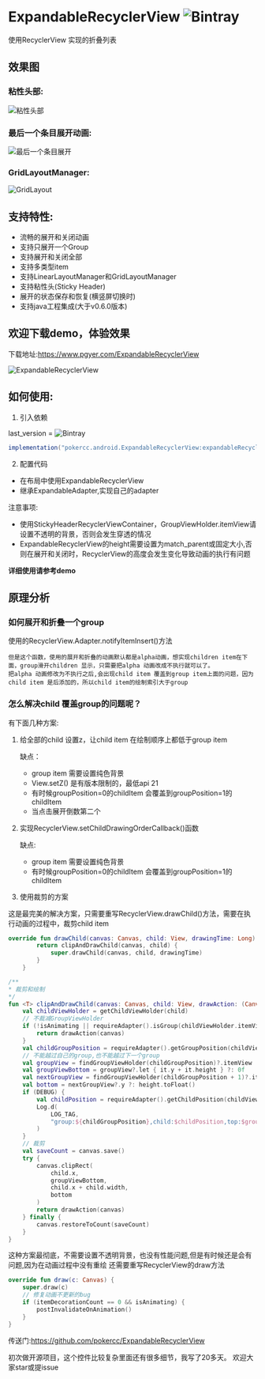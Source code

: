 # ExpandableRecyclerView ![Bintray](https://img.shields.io/bintray/v/pokercc/android/ExpandableRecyclerView)
使用RecyclerView 实现的折叠列表

## 效果图

### 粘性头部:
![粘性头部](./img/stick_header.gif)


### 最后一个条目展开动画:
![最后一个条目展开](./img/last_group_expand.gif)

### GridLayoutManager:
![GridLayout](./img/grid_layout.gif)

## 支持特性:
- 流畅的展开和关闭动画
- 支持只展开一个Group
- 支持展开和关闭全部
- 支持多类型item
- 支持LinearLayoutManager和GridLayoutManager
- 支持粘性头(Sticky Header)
- 展开的状态保存和恢复(横竖屏切换时)
- 支持java工程集成(大于v0.6.0版本)

## 欢迎下载demo，体验效果
下载地址:https://www.pgyer.com/ExpandableRecyclerView

![ExpandableRecyclerView](./img/ExpandableRecyclerView.png)

## 如何使用:
1. 引入依赖

last_version = ![Bintray](https://img.shields.io/bintray/v/pokercc/android/ExpandableRecyclerView)

```gradle
implementation("pokercc.android.ExpandableRecyclerView:expandableRecyclerView:${last_version}")

```

2. 配置代码
- 在布局中使用ExpandableRecyclerView
- 继承ExpandableAdapter,实现自己的adapter


注意事项:
- 使用StickyHeaderRecyclerViewContainer，GroupViewHolder.itemView请设置不透明的背景，否则会发生穿透的情况
- ExpandableRecyclerView的height需要设置为match_parent或固定大小,否则在展开和关闭时，RecyclerView的高度会发生变化导致动画的执行有问题 

**详细使用请参考demo**
## 原理分析
### 如何展开和折叠一个group
使用的RecyclerView.Adapter.notifyItemInsert()方法

    但是这个函数，使用的展开和折叠的动画默认都是alpha动画，想实现children item在下面，group滑开children 显示，只需要把alpha 动画改成不执行就可以了。
    把alpha 动画修改为不执行之后,会出现child item 覆盖到group item上面的问题，因为child item 是后添加的，所以child item的绘制索引大于group

### 怎么解决child 覆盖group的问题呢？
有下面几种方案:
1. 给全部的child 设置z，让child item 在绘制顺序上都低于group item

    缺点：
    - group item 需要设置纯色背景
    - View.setZ() 是有版本限制的，最低api 21
    - 有时候groupPosition=0的childItem 会覆盖到groupPosition=1的childItem
    - 当点击展开倒数第二个
2. 实现RecyclerView.setChildDrawingOrderCallback()函数
    
    缺点:
    - group item 需要设置纯色背景
    - 有时候groupPosition=0的childItem 会覆盖到groupPosition=1的childItem
3. 使用裁剪的方案

这是最完美的解决方案，只需要重写RecyclerView.drawChild()方法，需要在执行动画的过程中，裁剪child item
    
```kotlin
override fun drawChild(canvas: Canvas, child: View, drawingTime: Long): Boolean {
        return clipAndDrawChild(canvas, child) {
            super.drawChild(canvas, child, drawingTime)
        }
    }

/**
* 裁剪和绘制
*/
fun <T> clipAndDrawChild(canvas: Canvas, child: View, drawAction: (Canvas) -> T): T {
    val childViewHolder = getChildViewHolder(child)
    // 不裁减GroupViewHolder
    if (!isAnimating || requireAdapter().isGroup(childViewHolder.itemViewType)) {
        return drawAction(canvas)
    }
    val childGroupPosition = requireAdapter().getGroupPosition(childViewHolder)
    // 不能越过自己的group,也不能越过下一个group
    val groupView = findGroupViewHolder(childGroupPosition)?.itemView
    val groupViewBottom = groupView?.let { it.y + it.height } ?: 0f
    val nextGroupView = findGroupViewHolder(childGroupPosition + 1)?.itemView
    val bottom = nextGroupView?.y ?: height.toFloat()
    if (DEBUG) {
        val childPosition = requireAdapter().getChildPosition(childViewHolder)
        Log.d(
            LOG_TAG,
            "group:${childGroupPosition},child:$childPosition,top:$groupViewBottom,bottom:${bottom}"
        )
    }
    // 裁剪
    val saveCount = canvas.save()
    try {
        canvas.clipRect(
            child.x,
            groupViewBottom,
            child.x + child.width,
            bottom
        )
        return drawAction(canvas)
    } finally {
        canvas.restoreToCount(saveCount)
    }
}

```
这种方案最彻底，不需要设置不透明背景，也没有性能问题,但是有时候还是会有问题,因为在动画过程中没有重绘
还需要重写RecyclerView的draw方法
```kotlin
override fun draw(c: Canvas) {
    super.draw(c)
    // 修复动画不更新的bug
    if (itemDecorationCount == 0 && isAnimating) {
        postInvalidateOnAnimation()
    }
}
```


传送门:https://github.com/pokercc/ExpandableRecyclerView

初次做开源项目，这个控件比较复杂里面还有很多细节，我写了20多天。
欢迎大家star或提issue